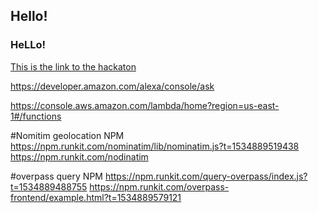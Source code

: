 ## Hello!
### HeLLo!
[This is the link to the hackaton](https://alexatechforgood.devpost.com/)


https://developer.amazon.com/alexa/console/ask


https://console.aws.amazon.com/lambda/home?region=us-east-1#/functions


#Nomitim geolocation NPM 
https://npm.runkit.com/nominatim/lib/nominatim.js?t=1534889519438
https://npm.runkit.com/nodinatim

#overpass query NPM
https://npm.runkit.com/query-overpass/index.js?t=1534889488755
https://npm.runkit.com/overpass-frontend/example.html?t=1534889579121